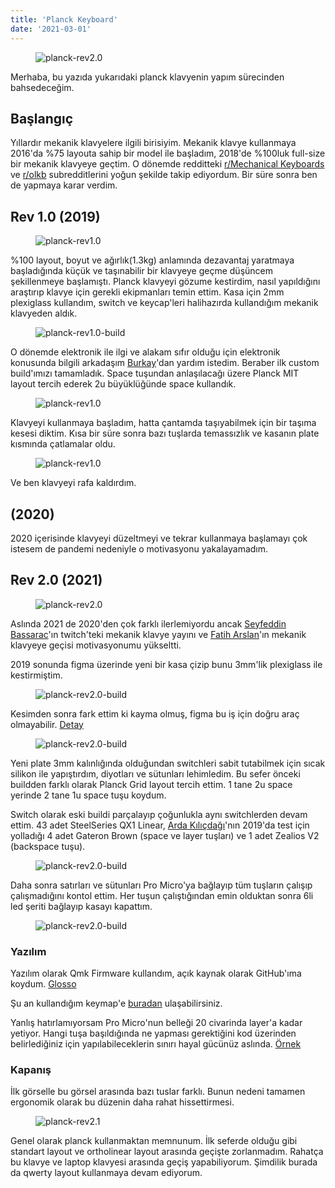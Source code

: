 ```yaml
---
title: 'Planck Keyboard'
date: '2021-03-01'
---
```


<figure>
  <img loading="lazy" src="./img/planck-keyboard/planck-rev2.0-1.jpg" alt="planck-rev2.0">
</figure>

Merhaba, bu yazıda yukarıdaki planck klavyenin yapım sürecinden bahsedeceğim.

## **Başlangıç**

Yıllardır mekanik klavyelere ilgili birisiyim. Mekanik klavye kullanmaya 2016'da %75 layouta sahip bir model ile başladım, 2018'de %100luk full-size bir mekanik klavyeye geçtim. O dönemde redditteki [r/Mechanical Keyboards](https://www.reddit.com/r/MechanicalKeyboards/) ve [r/olkb](https://www.reddit.com/r/olkb/) subredditlerini yoğun şekilde takip ediyordum. Bir süre sonra ben de yapmaya karar verdim.

## **Rev 1.0 (2019)**

<figure>
  <img loading="lazy" src="./img/planck-keyboard/planck-rev1.0-1.jpg" alt="planck-rev1.0">
</figure>

%100 layout, boyut ve ağırlık(1.3kg) anlamında dezavantaj yaratmaya başladığında küçük ve taşınabilir bir klavyeye geçme düşüncem şekillenmeye başlamıştı. Planck klavyeyi gözume kestirdim, nasıl yapıldığını araştırıp klavye için gerekli ekipmanları temin ettim. Kasa için 2mm plexiglass kullandım, switch ve keycap'leri halihazırda kullandığım mekanik klavyeden aldık.

<figure>
  <img loading="lazy" src="./img/planck-keyboard/planck-rev1.0-build-1.jpg" alt="planck-rev1.0-build">
</figure>

O dönemde elektronik ile ilgi ve alakam sıfır olduğu için elektronik konusunda bilgili arkadaşım [Burkay](https://twitter.com/burkay_durdu)'dan yardım istedim. Beraber ilk custom build'ımızı tamamladık. Space tuşundan anlaşılacağı üzere Planck MIT layout tercih ederek 2u büyüklüğünde space kullandık.

<figure>
  <img loading="lazy" src="./img/planck-keyboard/planck-rev1.0-2.jpg" alt="planck-rev1.0">
</figure>

Klavyeyi kullanmaya başladım, hatta çantamda taşıyabilmek için bir taşıma kesesi diktim. Kısa bir süre sonra bazı tuşlarda temassızlık ve kasanın plate kısmında çatlamalar oldu.

<figure>
  <img loading="lazy" src="./img/planck-keyboard/planck-rev1.0-3.jpg" alt="planck-rev1.0">
</figure>

Ve ben klavyeyi rafa kaldırdım.

## **(2020)**

2020 içerisinde klavyeyi düzeltmeyi ve tekrar kullanmaya başlamayı çok istesem de pandemi nedeniyle o motivasyonu yakalayamadım.

## **Rev 2.0 (2021)**

<figure>
  <img loading="lazy" src="./img/planck-keyboard/planck-rev2.0-2.jpg" alt="planck-rev2.0">
</figure>

Aslında 2021 de 2020'den çok farklı ilerlemiyordu ancak [Seyfeddin Bassarac](https://twitter.com/seyfoyun/status/1360541734351089665?s=20)'ın twitch'teki mekanik klavye yayını ve [Fatih Arslan](https://twitter.com/fatih/status/1359053871889457154?s=20)'ın mekanik klavyeye geçisi motivasyonumu yükseltti.

2019 sonunda figma üzerinde yeni bir kasa çizip bunu 3mm'lik plexiglass ile kestirmiştim.

<figure>
  <img loading="lazy" src="./img/planck-keyboard/planck-rev2.0-build-1.jpg" alt="planck-rev2.0-build">
</figure>

Kesimden sonra fark ettim ki kayma olmuş, figma bu iş için doğru araç olmayabilir. [Detay](https://twitter.com/ergenekonyigit/status/1204873954357366784?s=20)

<figure>
  <img loading="lazy" src="./img/planck-keyboard/planck-rev2.0-build-2.jpeg" alt="planck-rev2.0-build">
</figure>

Yeni plate 3mm kalınlığında olduğundan switchleri sabit tutabilmek için sıcak silikon ile yapıştırdım, diyotları ve sütunları lehimledim. Bu sefer önceki buildden farklı olarak Planck Grid layout tercih ettim. 1 tane 2u space yerinde 2 tane 1u space tuşu koydum.

Switch olarak eski buildi parçalayıp çoğunlukla aynı switchlerden devam ettim. 43 adet SteelSeries QX1 Linear, [Arda Kılıçdağı](https://twitter.com/ardadev)'nın 2019'da test için yolladığı 4 adet Gateron Brown (space ve layer tuşları) ve 1 adet Zealios V2 (backspace tuşu).

<figure>
  <img loading="lazy" src="./img/planck-keyboard/planck-rev2.0-build-3.jpg" alt="planck-rev2.0-build">
</figure>

Daha sonra satırları ve sütunları Pro Micro'ya bağlayıp tüm tuşların çalışıp çalışmadığını kontol ettim. Her tuşun çalıştığından emin olduktan sonra 6li led şeriti bağlayıp kasayı kapattım.

<figure>
  <img loading="lazy" src="./img/planck-keyboard/planck-rev2.0-build-4.jpg" alt="planck-rev2.0-build">
</figure>

### **Yazılım**

Yazılım olarak Qmk Firmware kullandım, açık kaynak olarak GitHub'ıma koydum. [Glosso](https://github.com/ergenekonyigit/glosso)

Şu an kullandığım keymap'e [buradan](https://github.com/ergenekonyigit/glosso/tree/main/keymaps/default) ulaşabilirsiniz.

Yanlış hatırlamıyorsam Pro Micro'nun belleği 20 civarinda layer'a kadar yetiyor. Hangi tuşa başıldığında ne yapması gerektiğini kod üzerinden belirlediğiniz için yapılabileceklerin sınırı hayal gücünüz aslında. [Örnek](https://twitter.com/neoberg/status/1157658827300528128?s=20)

### **Kapanış**

İlk görselle bu görsel arasında bazı tuslar farklı. Bunun nedeni tamamen ergonomik olarak bu düzenin daha rahat hissettirmesi.

<figure>
  <img loading="lazy" src="./img/planck-keyboard/planck-rev2.1-1.jpg" alt="planck-rev2.1">
</figure>

Genel olarak planck kullanmaktan memnunum. İlk seferde olduğu gibi standart layout ve ortholinear layout arasında geçişte zorlanmadım. Rahatça bu klavye ve laptop klavyesi arasında geçiş yapabiliyorum. Şimdilik burada da qwerty layout kullanmaya devam ediyorum.
